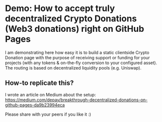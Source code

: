 # Demo: How to accept truly decentralized Crypto Donations (Web3 donations) right on GitHub Pages

I am demonstrating here how easy it is to build a static clientside Crypto Donation page with the purpose of receiving support or funding for your projects (with any tokens & on-the-fly conversion to your configured asset). The routing is based on decentralized liquidity pools (e.g. Uniswap).

## How-to replicate this?

I wrote an article on Medium about the setup: 
https://medium.com/depay/breakthrough-decentralized-donations-on-github-pages-da9b23994eca

Please share with your peers if you like it :)
